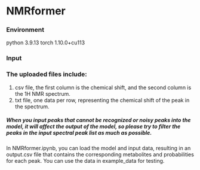 # NMRformer
### Environment
python 3.9.13
torch 1.10.0+cu113


### Input
### The uploaded files include:
1. csv file, the first column is the chemical shift, and the second column is the 1H NMR spectrum.
2. txt file, one data per row, representing the chemical shift of the peak in the spectrum.
##### When you input peaks that cannot be recognized or noisy peaks into the model, it will affect the output of the model, so please try to filter the peaks in the input spectral peak list as much as possible.

In NMRformer.ipynb, you can load the model and input data, resulting in an output.csv file that contains the corresponding metabolites and probabilities for each peak. You can use the data in example_data for testing.

